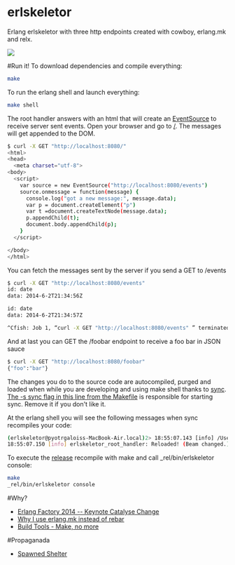 erlskeletor
===============

Erlang erlskeletor with three http endpoints created with cowboy, erlang.mk and relx.

![](https://gs1.wac.edgecastcdn.net/8019B6/data.tumblr.com/fc0f50ca1bd995498d9ddf28c95b8fe5/tumblr_mr9nrvPZ1R1s46h7vo1_1280.jpg)


#Run it!
To download dependencies and compile everything:
```bash
make
```
To run the erlang shell and launch everything:
```bash
make shell
```

The root handler answers with an html that will create an [EventSource](http://www.html5rocks.com/en/tutorials/eventsource/basics/) to receive server sent events. Open your browser and go to [/](http://localhost:8080). The messages will get appended to the DOM. 
```bash
$ curl -X GET "http://localhost:8080/" 
<html>
<head>
  <meta charset="utf-8">
<body>
  <script>
    var source = new EventSource("http://localhost:8080/events")
    source.onmessage = function(message) {
      console.log("got a new message:", message.data);
      var p = document.createElement("p")
      var t =document.createTextNode(message.data);
      p.appendChild(t);
      document.body.appendChild(p);
    }
  </script>

</body>
</html>
```

You can fetch the messages sent by the server if you send a GET to /events
```bash
$ curl -X GET "http://localhost:8080/events" 
id: date
data: 2014-6-2T21:34:56Z

id: date
data: 2014-6-2T21:34:57Z

^Cfish: Job 1, “curl -X GET "http://localhost:8080/events" ” terminated by signal SIGINT (Quit request from job control (^C))
```

And at last you can GET the /foobar endpoint to receive a foo bar in JSON sauce
```bash
$ curl -X GET "http://localhost:8080/foobar" 
{"foo":"bar"}
```

The changes you do to the source code are autocompiled, purged and loaded when while you are developing and using make shell thanks to [sync](https://github.com/rustyio/sync). [The -s sync flag in this line from the Makefile](https://github.com/pyotrgalois/erlskeletor/blob/master/Makefile#L-16) is responsible for starting sync. Remove it if you don't like it.

At the erlang shell you will see the following messages when sync recompiles your code:
```bash
(erlskeletor@pyotrgaloiss-MacBook-Air.local)2> 18:55:07.143 [info] /Users/pyotrgalois/projects/erlskeletor/src/erlskeletor_root_handler.erl:0: Recompiled.
18:55:07.150 [info] erlskeletor_root_handler: Reloaded! (Beam changed.)
```

To execute the [release](http://www.erlang.org/doc/design_principles/release_structure.html#id75723) recompile with make and call _rel/bin/erlskeletor console:
```bash
make
_rel/bin/erlskeletor console 
```

#Why?
- [Erlang Factory 2014 -- Keynote Catalyse Change](http://youtu.be/Djv4C9H9yz4)
- [Why I use erlang.mk instead of rebar](https://medium.com/p/708597c0dd08)
- [Build Tools - Make, no more](http://hadihariri.com/2014/04/21/build-make-no-more/)

#Propaganada
- [Spawned Shelter](https://github.com/pyotrgalois/spawnedshelter)
